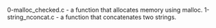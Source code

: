 0-malloc_checked.c -  a function that allocates memory using malloc.
1-string_nconcat.c -  a function that concatenates two strings.
